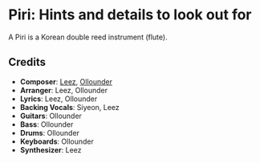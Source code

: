 # Piri: Hints and details to look out for

A Piri is a Korean double reed instrument (flute).

## Credits

* **Composer**: [Leez](https://www.discogs.com/artist/6450670-Leez-2), [Ollounder](https://www.discogs.com/artist/6450665-Ollounder)
* **Arranger**: Leez, Ollounder
* **Lyrics**: Leez, Ollounder
* **Backing Vocals**: Siyeon, Leez
* **Guitars**: Ollounder
* **Bass**: Ollounder
* **Drums**: Ollounder
* **Keyboards**: Ollounder
* **Synthesizer**: Leez
